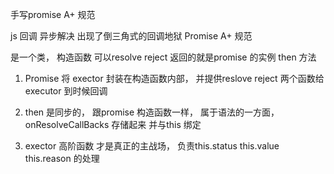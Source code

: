 手写promise A+ 规范

js 回调 异步解决 出现了倒三角式的回调地狱
Promise A+ 规范

是一个类， 构造函数 可以resolve reject
返回的就是promise 的实例 then 方法

1. Promise 将 exector 封装在构造函数内部， 并提供reslove reject 两个函数给executor 到时候回调

2. then 是同步的， 跟promise 构造函数一样， 属于语法的一方面， onResolveCallBacks 存储起来 并与this 绑定

3. exector 高阶函数 才是真正的主战场， 负责this.status this.value this.reason 的处理